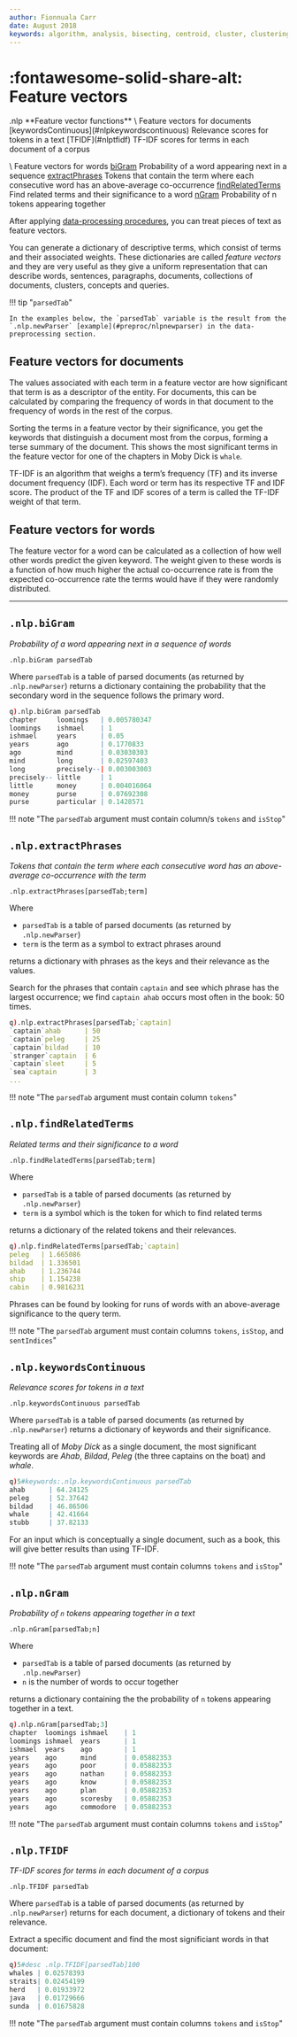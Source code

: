 ```yaml
---
author: Fionnuala Carr
date: August 2018
keywords: algorithm, analysis, bisecting, centroid, cluster, clustering, comparison, corpora, corpus, document, email, feature, file, k-mean, kdbplus, learning, machine, machine learning, mbox, message, ml, nlp, parse, parsing, q, sentiment, similarity, string function, vector
---
```


# :fontawesome-solid-share-alt: Feature vectors
<div markdown="1" class="typewriter">
.nlp   **Feature vector functions**
\  Feature vectors for documents
  [keywordsContinuous](#nlpkeywordscontinuous) Relevance scores for tokens in a text
  [TFIDF](#nlptfidf)              TF-IDF scores for terms in each document of a corpus

\  Feature vectors for words
  [biGram](#nlpbigram)             Probability of a word appearing next in a sequence
  [extractPhrases](#nlpextractphrases)     Tokens that contain the term where each consecutive word
                     has an above-average co-occurrence
  [findRelatedTerms](#nlpfindrelatedterms)    Find related terms and their significance to a word
  [nGram](#nlpngram)              Probability of n tokens appearing together
</div>


After applying [data-processing procedures](preproc.md), you can treat pieces of text as feature vectors.

You can generate a dictionary of descriptive terms, which consist of terms and their associated weights. These dictionaries are called _feature vectors_ and they are very useful as they give a uniform representation that can describe words, sentences, paragraphs, documents, collections of documents, clusters, concepts and queries.

!!! tip "`parsedTab`"

    In the examples below, the `parsedTab` variable is the result from the `.nlp.newParser` [example](#preproc/nlpnewparser) in the data-preprocessing section.  


## Feature vectors for documents

The values associated with each term in a feature vector are how significant that term is as a descriptor of the entity. For documents, this can be calculated by comparing the frequency of words in that document to the frequency of words in the rest of the corpus.

Sorting the terms in a feature vector by their significance, you get the keywords that distinguish a document most from the corpus, forming a terse summary of the document. This shows the most significant terms in the feature vector for one of the chapters in Moby Dick is `whale`.

TF-IDF is an algorithm that weighs a term’s frequency (TF) and its inverse document frequency (IDF). Each word or term has its respective TF and IDF score. The product of the TF and IDF scores of a term is called the TF-IDF weight of that term.


## Feature vectors for words

The feature vector for a word can be calculated as a collection of how well other words predict the given keyword. The weight given to these words is a function of how much higher the actual co-occurrence rate is from the expected co-occurrence rate the terms would have if they were randomly distributed.

---


## `.nlp.biGram`

_Probability of a word appearing next in a sequence of words_

```syntax
.nlp.biGram parsedTab
```

Where `parsedTab` is a table of parsed documents (as returned by `.nlp.newParser`) returns a dictionary containing the probability that the secondary word in the sequence follows the primary word.

```q
q).nlp.biGram parsedTab
chapter     loomings   | 0.005780347
loomings    ishmael    | 1
ishmael     years      | 0.05
years       ago        | 0.1770833
ago         mind       | 0.03030303
mind        long       | 0.02597403
long        precisely--| 0.003003003
precisely-- little     | 1
little      money      | 0.004016064
money       purse      | 0.07692308
purse       particular | 0.1428571
```

!!! note "The `parsedTab` argument must contain column/s `tokens` and `isStop`"


## `.nlp.extractPhrases`

_Tokens that contain the term where each consecutive word has an above-average co-occurrence with the term_

```syntax
.nlp.extractPhrases[parsedTab;term]
```

Where

-  `parsedTab` is a table of parsed documents (as returned by `.nlp.newParser`)
-  `term` is the term as a symbol to extract phrases around

returns a dictionary with phrases as the keys and their relevance as the values.

Search for the phrases that contain `captain` and see which phrase has the largest occurrence; we find `captain ahab` occurs most often in the book: 50 times.

```q
q).nlp.extractPhrases[parsedTab;`captain]
`captain`ahab      | 50
`captain`peleg     | 25
`captain`bildad    | 10
`stranger`captain  | 6
`captain`sleet     | 5
`sea`captain       | 3
...
```

!!! note "The `parsedTab` argument must contain column `tokens`"


## `.nlp.findRelatedTerms`

_Related terms and their significance to a word_

```syntax
.nlp.findRelatedTerms[parsedTab;term]
```

Where

-  `parsedTab` is a table of parsed documents (as returned by `.nlp.newParser`)
-  `term` is a symbol which is the token for which to find related terms

returns a dictionary of the related tokens and their relevances.

```q
q).nlp.findRelatedTerms[parsedTab;`captain]
peleg   | 1.665086
bildad  | 1.336501
ahab    | 1.236744
ship    | 1.154238
cabin   | 0.9816231
```

Phrases can be found by looking for runs of words with an above-average significance to the query term.

!!! note "The `parsedTab` argument must contain columns `tokens`, `isStop`, and `sentIndices`"


## `.nlp.keywordsContinuous`

_Relevance scores for tokens in a text_

```syntax
.nlp.keywordsContinuous parsedTab
```

Where `parsedTab` is a table of parsed documents (as returned by `.nlp.newParser`) returns a dictionary of keywords and their significance.

Treating all of _Moby Dick_ as a single document, the most significant keywords are _Ahab_, _Bildad_, _Peleg_ (the three captains on the boat) and _whale_.

```q
q)5#keywords:.nlp.keywordsContinuous parsedTab
ahab      | 64.24125
peleg     | 52.37642
bildad    | 46.86506
whale     | 42.41664
stubb     | 37.82133
```

For an input which is conceptually a single document, such as a book, this will give better results than using TF-IDF.

!!! note "The `parsedTab` argument must contain columns `tokens` and `isStop`"


## `.nlp.nGram`

_Probability of `n` tokens appearing together in a text_

```syntax
.nlp.nGram[parsedTab;n]
```

Where

-  `parsedTab` is a table of parsed documents (as returned by `.nlp.newParser`)
-  `n` is the number of words to occur together

returns a dictionary containing the the probability of `n` tokens appearing together in a text.

```q
q).nlp.nGram[parsedTab;3]
chapter  loomings ishmael    | 1
loomings ishmael  years      | 1
ishmael  years    ago        | 1
years    ago      mind       | 0.05882353
years    ago      poor       | 0.05882353
years    ago      nathan     | 0.05882353
years    ago      know       | 0.05882353
years    ago      plan       | 0.05882353
years    ago      scoresby   | 0.05882353
years    ago      commodore  | 0.05882353
```

!!! note "The `parsedTab` argument must contain columns `tokens` and `isStop`"


## `.nlp.TFIDF`

_TF-IDF scores for terms in each document of a corpus_

```syntax
.nlp.TFIDF parsedTab
```

Where `parsedTab` is a table of parsed documents (as returned by `.nlp.newParser`) returns for each document, a dictionary of tokens and their relevance.

Extract a specific document and find the most significiant words in that document:

```q
q)5#desc .nlp.TFIDF[parsedTab]100
whales | 0.02578393
straits| 0.02454199
herd   | 0.01933972
java   | 0.01729666
sunda  | 0.01675828
```

!!! note "The `parsedTab` argument must contain columns `tokens` and `isStop`"


